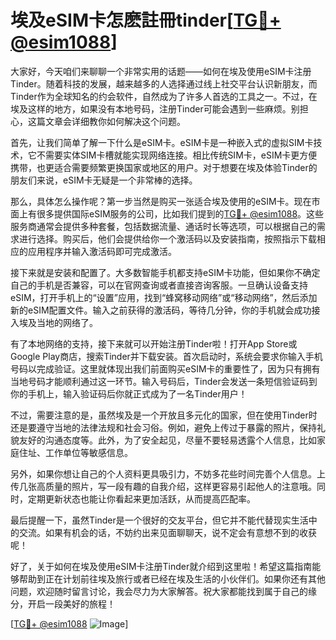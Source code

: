 # 埃及eSIM卡怎麽註冊tinder[[TG💪+ @esim1088](https://t.me/s/esim1088)]

大家好，今天咱们来聊聊一个非常实用的话题——如何在埃及使用eSIM卡注册Tinder。随着科技的发展，越来越多的人选择通过线上社交平台认识新朋友，而Tinder作为全球知名的约会软件，自然成为了许多人首选的工具之一。不过，在埃及这样的地方，如果没有本地号码，注册Tinder可能会遇到一些麻烦。别担心，这篇文章会详细教你如何解决这个问题。

首先，让我们简单了解一下什么是eSIM卡。eSIM卡是一种嵌入式的虚拟SIM卡技术，它不需要实体SIM卡槽就能实现网络连接。相比传统SIM卡，eSIM卡更方便携带，也更适合需要频繁更换国家或地区的用户。对于想要在埃及体验Tinder的朋友们来说，eSIM卡无疑是一个非常棒的选择。

那么，具体怎么操作呢？第一步当然是购买一张适合埃及使用的eSIM卡。现在市面上有很多提供国际eSIM服务的公司，比如我们提到的[TG💪+ @esim1088](https://t.me/s/esim1088)。这些服务商通常会提供多种套餐，包括数据流量、通话时长等选项，可以根据自己的需求进行选择。购买后，他们会提供给你一个激活码以及安装指南，按照指示下载相应的应用程序并输入激活码即可完成激活。

接下来就是安装和配置了。大多数智能手机都支持eSIM卡功能，但如果你不确定自己的手机是否兼容，可以在官网查询或者直接咨询客服。一旦确认设备支持eSIM，打开手机上的“设置”应用，找到“蜂窝移动网络”或“移动网络”，然后添加新的eSIM配置文件。输入之前获得的激活码，等待几分钟，你的手机就会成功接入埃及当地的网络了。

有了本地网络的支持，接下来就可以开始注册Tinder啦！打开App Store或Google Play商店，搜索Tinder并下载安装。首次启动时，系统会要求你输入手机号码以完成验证。这里就体现出我们前面购买eSIM卡的重要性了，因为只有拥有当地号码才能顺利通过这一环节。输入号码后，Tinder会发送一条短信验证码到你的手机上，输入验证码后你就正式成为了一名Tinder用户！

不过，需要注意的是，虽然埃及是一个开放且多元化的国家，但在使用Tinder时还是要遵守当地的法律法规和社会习俗。例如，避免上传过于暴露的照片，保持礼貌友好的沟通态度等。此外，为了安全起见，尽量不要轻易透露个人信息，比如家庭住址、工作单位等敏感信息。

另外，如果你想让自己的个人资料更具吸引力，不妨多花些时间完善个人信息。上传几张高质量的照片，写一段有趣的自我介绍，这样更容易引起他人的注意哦。同时，定期更新状态也能让你看起来更加活跃，从而提高匹配率。

最后提醒一下，虽然Tinder是一个很好的交友平台，但它并不能代替现实生活中的交流。如果有机会的话，不妨约出来见面聊聊天，说不定会有意想不到的收获呢！

好了，关于如何在埃及使用eSIM卡注册Tinder就介绍到这里啦！希望这篇指南能够帮助到正在计划前往埃及旅行或者已经在埃及生活的小伙伴们。如果你还有其他问题，欢迎随时留言讨论，我会尽力为大家解答。祝大家都能找到属于自己的缘分，开启一段美好的旅程！

[[TG💪+ @esim1088](https://t.me/s/esim1088) ![Image](https://i.postimg.cc/4NQfJmqS/Snipaste-2025-05-13-00-14-12.png)]